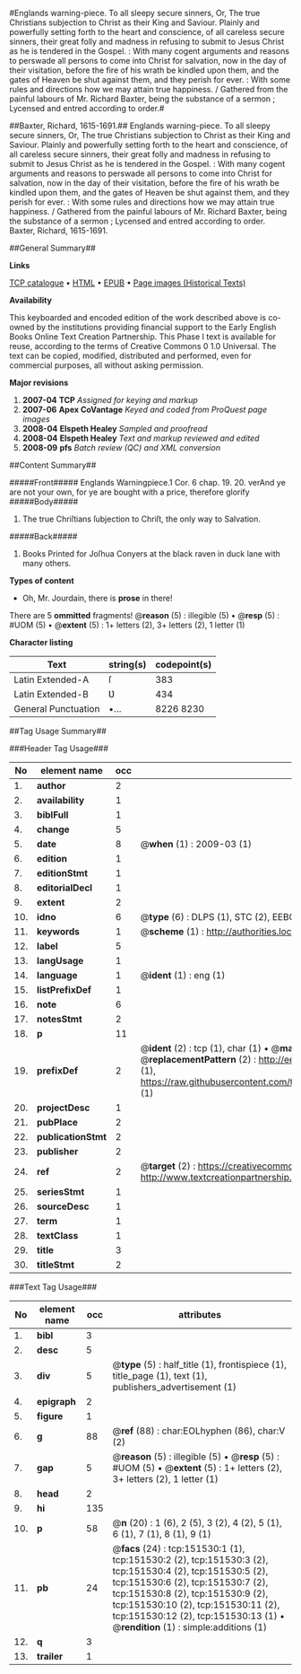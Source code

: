 #Englands warning-piece. To all sleepy secure sinners, Or, The true Christians subjection to Christ as their King and Saviour. Plainly and powerfully setting forth to the heart and conscience, of all careless secure sinners, their great folly and madness in refusing to submit to Jesus Christ as he is tendered in the Gospel. : With many cogent arguments and reasons to perswade all persons to come into Christ for salvation, now in the day of their visitation, before the fire of his wrath be kindled upon them, and the gates of Heaven be shut against them, and they perish for ever. : With some rules and directions how we may attain true happiness. / Gathered from the painful labours of Mr. Richard Baxter, being the substance of a sermon ; Lycensed and entred according to order.#

##Baxter, Richard, 1615-1691.##
Englands warning-piece. To all sleepy secure sinners, Or, The true Christians subjection to Christ as their King and Saviour. Plainly and powerfully setting forth to the heart and conscience, of all careless secure sinners, their great folly and madness in refusing to submit to Jesus Christ as he is tendered in the Gospel. : With many cogent arguments and reasons to perswade all persons to come into Christ for salvation, now in the day of their visitation, before the fire of his wrath be kindled upon them, and the gates of Heaven be shut against them, and they perish for ever. : With some rules and directions how we may attain true happiness. / Gathered from the painful labours of Mr. Richard Baxter, being the substance of a sermon ; Lycensed and entred according to order.
Baxter, Richard, 1615-1691.

##General Summary##

**Links**

[TCP catalogue](http://www.ota.ox.ac.uk/tcp/)  • 
[HTML](http://tei.it.ox.ac.uk/tcp/Texts-HTML/free/A76/A76168.html)  • 
[EPUB](http://tei.it.ox.ac.uk/tcp/Texts-EPUB/free/A76/A76168.epub) • 
[Page images (Historical Texts)](https://data.historicaltexts.jisc.ac.uk/view?pubId=eebo-43077471e&pageId=eebo-43077471e-151530-1)

**Availability**

This keyboarded and encoded edition of the
	       work described above is co-owned by the institutions
	       providing financial support to the Early English Books
	       Online Text Creation Partnership. This Phase I text is
	       available for reuse, according to the terms of Creative
	       Commons 0 1.0 Universal. The text can be copied,
	       modified, distributed and performed, even for
	       commercial purposes, all without asking permission.

**Major revisions**

1. __2007-04__ __TCP__ *Assigned for keying and markup*
1. __2007-06__ __Apex CoVantage__ *Keyed and coded from ProQuest page images*
1. __2008-04__ __Elspeth Healey__ *Sampled and proofread*
1. __2008-04__ __Elspeth Healey__ *Text and markup reviewed and edited*
1. __2008-09__ __pfs__ *Batch review (QC) and XML conversion*

##Content Summary##

#####Front#####
Englands Warningpiece.1 Cor. 6 chap. 19. 20. verAnd ye are not your own, for ye are bought with a price, therefore glorify
#####Body#####

1. The true Chriſtians ſubjection to Chriſt, the only way to Salvation.

#####Back#####

1. Books Printed for Joſhua Conyers at the black raven in duck lane with many others.

**Types of content**

  * Oh, Mr. Jourdain, there is **prose** in there!

There are 5 **ommitted** fragments! 
 @__reason__ (5) : illegible (5)  •  @__resp__ (5) : #UOM (5)  •  @__extent__ (5) : 1+ letters (2), 3+ letters (2), 1 letter (1)

**Character listing**


|Text|string(s)|codepoint(s)|
|---|---|---|
|Latin Extended-A|ſ|383|
|Latin Extended-B|Ʋ|434|
|General Punctuation|•…|8226 8230|

##Tag Usage Summary##

###Header Tag Usage###

|No|element name|occ|attributes|
|---|---|---|---|
|1.|__author__|2||
|2.|__availability__|1||
|3.|__biblFull__|1||
|4.|__change__|5||
|5.|__date__|8| @__when__ (1) : 2009-03 (1)|
|6.|__edition__|1||
|7.|__editionStmt__|1||
|8.|__editorialDecl__|1||
|9.|__extent__|2||
|10.|__idno__|6| @__type__ (6) : DLPS (1), STC (2), EEBO-CITATION (1), OCLC (1), VID (1)|
|11.|__keywords__|1| @__scheme__ (1) : http://authorities.loc.gov/ (1)|
|12.|__label__|5||
|13.|__langUsage__|1||
|14.|__language__|1| @__ident__ (1) : eng (1)|
|15.|__listPrefixDef__|1||
|16.|__note__|6||
|17.|__notesStmt__|2||
|18.|__p__|11||
|19.|__prefixDef__|2| @__ident__ (2) : tcp (1), char (1)  •  @__matchPattern__ (2) : ([0-9\-]+):([0-9IVX]+) (1), (.+) (1)  •  @__replacementPattern__ (2) : http://eebo.chadwyck.com/downloadtiff?vid=$1&page=$2 (1), https://raw.githubusercontent.com/textcreationpartnership/Texts/master/tcpchars.xml#$1 (1)|
|20.|__projectDesc__|1||
|21.|__pubPlace__|2||
|22.|__publicationStmt__|2||
|23.|__publisher__|2||
|24.|__ref__|2| @__target__ (2) : https://creativecommons.org/publicdomain/zero/1.0/ (1), http://www.textcreationpartnership.org/docs/. (1)|
|25.|__seriesStmt__|1||
|26.|__sourceDesc__|1||
|27.|__term__|1||
|28.|__textClass__|1||
|29.|__title__|3||
|30.|__titleStmt__|2||


###Text Tag Usage###

|No|element name|occ|attributes|
|---|---|---|---|
|1.|__bibl__|3||
|2.|__desc__|5||
|3.|__div__|5| @__type__ (5) : half_title (1), frontispiece (1), title_page (1), text (1), publishers_advertisement (1)|
|4.|__epigraph__|2||
|5.|__figure__|1||
|6.|__g__|88| @__ref__ (88) : char:EOLhyphen (86), char:V (2)|
|7.|__gap__|5| @__reason__ (5) : illegible (5)  •  @__resp__ (5) : #UOM (5)  •  @__extent__ (5) : 1+ letters (2), 3+ letters (2), 1 letter (1)|
|8.|__head__|2||
|9.|__hi__|135||
|10.|__p__|58| @__n__ (20) : 1 (6), 2 (5), 3 (2), 4 (2), 5 (1), 6 (1), 7 (1), 8 (1), 9 (1)|
|11.|__pb__|24| @__facs__ (24) : tcp:151530:1 (1), tcp:151530:2 (2), tcp:151530:3 (2), tcp:151530:4 (2), tcp:151530:5 (2), tcp:151530:6 (2), tcp:151530:7 (2), tcp:151530:8 (2), tcp:151530:9 (2), tcp:151530:10 (2), tcp:151530:11 (2), tcp:151530:12 (2), tcp:151530:13 (1)  •  @__rendition__ (1) : simple:additions (1)|
|12.|__q__|3||
|13.|__trailer__|1||
